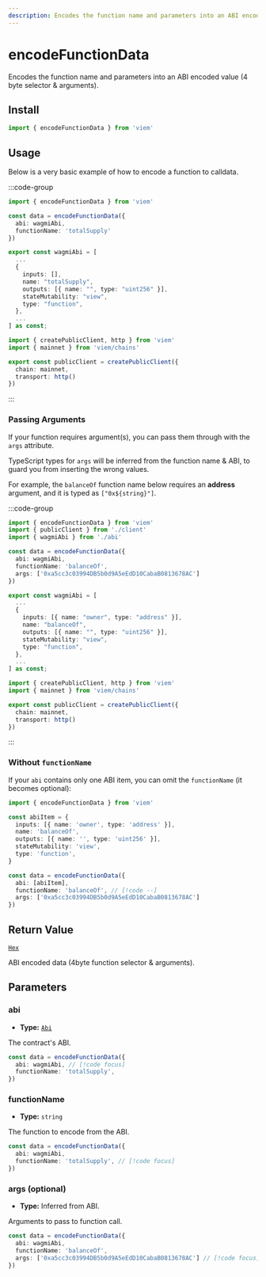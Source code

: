 ```yaml
---
description: Encodes the function name and parameters into an ABI encoded value (4 byte selector & arguments).
---
```


# encodeFunctionData

Encodes the function name and parameters into an ABI encoded value (4 byte selector & arguments).

## Install

```ts
import { encodeFunctionData } from 'viem'
```

## Usage

Below is a very basic example of how to encode a function to calldata.

:::code-group

```ts [example.ts]
import { encodeFunctionData } from 'viem'

const data = encodeFunctionData({
  abi: wagmiAbi,
  functionName: 'totalSupply'
})
```

```ts [abi.ts]
export const wagmiAbi = [
  ...
  {
    inputs: [],
    name: "totalSupply",
    outputs: [{ name: "", type: "uint256" }],
    stateMutability: "view",
    type: "function",
  },
  ...
] as const;
```

```ts [client.ts]
import { createPublicClient, http } from 'viem'
import { mainnet } from 'viem/chains'

export const publicClient = createPublicClient({
  chain: mainnet,
  transport: http()
})
```

:::

### Passing Arguments

If your function requires argument(s), you can pass them through with the `args` attribute.

TypeScript types for `args` will be inferred from the function name & ABI, to guard you from inserting the wrong values.

For example, the `balanceOf` function name below requires an **address** argument, and it is typed as `["0x${string}"]`.

:::code-group

```ts [example.ts] {8}
import { encodeFunctionData } from 'viem'
import { publicClient } from './client'
import { wagmiAbi } from './abi'

const data = encodeFunctionData({
  abi: wagmiAbi,
  functionName: 'balanceOf',
  args: ['0xa5cc3c03994DB5b0d9A5eEdD10CabaB0813678AC']
})
```

```ts [abi.ts]
export const wagmiAbi = [
  ...
  {
    inputs: [{ name: "owner", type: "address" }],
    name: "balanceOf",
    outputs: [{ name: "", type: "uint256" }],
    stateMutability: "view",
    type: "function",
  },
  ...
] as const;
```

```ts [client.ts]
import { createPublicClient, http } from 'viem'
import { mainnet } from 'viem/chains'

export const publicClient = createPublicClient({
  chain: mainnet,
  transport: http()
})
```

:::

### Without `functionName`

If your `abi` contains only one ABI item, you can omit the `functionName` (it becomes optional):

```ts
import { encodeFunctionData } from 'viem'

const abiItem = {
  inputs: [{ name: 'owner', type: 'address' }],
  name: 'balanceOf',
  outputs: [{ name: '', type: 'uint256' }],
  stateMutability: 'view',
  type: 'function',
}

const data = encodeFunctionData({
  abi: [abiItem],
  functionName: 'balanceOf', // [!code --]
  args: ['0xa5cc3c03994DB5b0d9A5eEdD10CabaB0813678AC']
})
```

## Return Value

[`Hex`](/docs/glossary/types#hex)

ABI encoded data (4byte function selector & arguments).

## Parameters

### abi

- **Type:** [`Abi`](/docs/glossary/types#abi)

The contract's ABI.

```ts
const data = encodeFunctionData({
  abi: wagmiAbi, // [!code focus]
  functionName: 'totalSupply',
})
```

### functionName

- **Type:** `string`

The function to encode from the ABI.

```ts
const data = encodeFunctionData({
  abi: wagmiAbi,
  functionName: 'totalSupply', // [!code focus]
})
```

### args (optional)

- **Type:** Inferred from ABI.

Arguments to pass to function call.

```ts
const data = encodeFunctionData({
  abi: wagmiAbi,
  functionName: 'balanceOf',
  args: ['0xa5cc3c03994DB5b0d9A5eEdD10CabaB0813678AC'] // [!code focus]
})
```